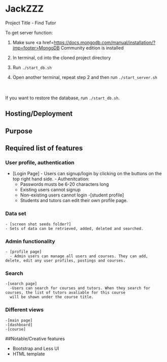 # JackZZZ
Project Title - Find Tutor

To get server function:

1. Make sure <a href=https://docs.mongodb.com/manual/installation/?jmp=footer>MongoDB Community edition</a> is installed

2. In terminal, cd into the cloned project directory

3. Run `./start_db.sh`

4. Open another terminal, repeat step 2 and then run `./start_server.sh`

<br><br>
If you want to restore the database, run `./start_db.sh`.

## Hosting/Deployment
## Purpose
## Required list of features

 ### User profile, authentication
   - [Login Page]
    - Users can signup/login by clicking on the buttons on the top right hand side.
    - Authenitcation:
      - Passwords musts be 6-20 characters long
      - Existing users cannot signup 
      - Non-existing users cannot login
    -[student profile]
      - Students and tutors can edit their own profile page.
    
 ### Data set
    - [screen shot seeds folder?]
    - Sets of data can be retrieved, added, deleted and searched.
    
 ### Admin functionality
    - [profile page]
      - Admin users can manage all users and courses. They can add, delete, edit any user profiles, postings and courses.
    
 ### Search 
    -[search page]
      -Users can search for courses and tutors. When they search for courses, the list of tutors avaliable for this course
      will be shown under the course title.
      
 ### Different views
    -[main page]
    -[dashboard]
    -[course]

##Notable/Creative features
  - Bootstrap and Less UI
  - HTML template
